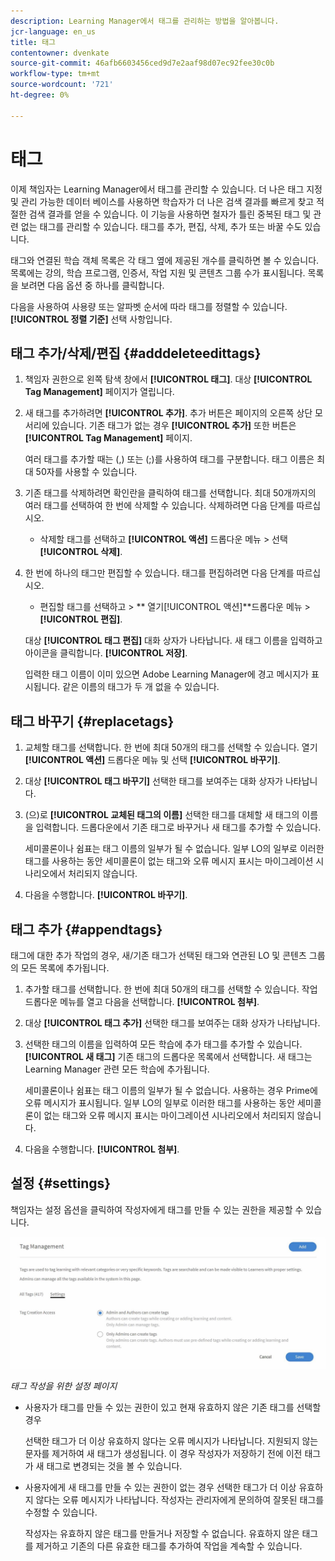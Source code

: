 ```yaml
---
description: Learning Manager에서 태그를 관리하는 방법을 알아봅니다.
jcr-language: en_us
title: 태그
contentowner: dvenkate
source-git-commit: 46afb6603456ced9d7e2aaf98d07ec92fee30c0b
workflow-type: tm+mt
source-wordcount: '721'
ht-degree: 0%

---
```




# 태그

이제 책임자는 Learning Manager에서 태그를 관리할 수 있습니다. 더 나은 태그 지정 및 관리 가능한 데이터 베이스를 사용하면 학습자가 더 나은 검색 결과를 빠르게 찾고 적절한 검색 결과를 얻을 수 있습니다. 이 기능을 사용하면 철자가 틀린 중복된 태그 및 관련 없는 태그를 관리할 수 있습니다. 태그를 추가, 편집, 삭제, 추가 또는 바꿀 수도 있습니다.

태그와 연결된 학습 객체 목록은 각 태그 옆에 제공된 개수를 클릭하면 볼 수 있습니다. 목록에는 강의, 학습 프로그램, 인증서, 작업 지원 및 콘텐츠 그룹 수가 표시됩니다. 목록을 보려면 다음 옵션 중 하나를 클릭합니다.

다음을 사용하여 사용량 또는 알파벳 순서에 따라 태그를 정렬할 수 있습니다. **[!UICONTROL 정렬 기준]** 선택 사항입니다.

## 태그 추가/삭제/편집 {#adddeleteedittags}

1. 책임자 권한으로 왼쪽 탐색 창에서 **[!UICONTROL 태그]**. 대상 **[!UICONTROL Tag Management]** 페이지가 열립니다.
1. 새 태그를 추가하려면 **[!UICONTROL 추가]**. 추가 버튼은 페이지의 오른쪽 상단 모서리에 있습니다. 기존 태그가 없는 경우 **[!UICONTROL 추가]** 또한 버튼은 **[!UICONTROL Tag Management]** 페이지.

   여러 태그를 추가할 때는 (,) 또는 (;)를 사용하여 태그를 구분합니다. 태그 이름은 최대 50자를 사용할 수 있습니다.

1. 기존 태그를 삭제하려면 확인란을 클릭하여 태그를 선택합니다. 최대 50개까지의 여러 태그를 선택하여 한 번에 삭제할 수 있습니다. 삭제하려면 다음 단계를 따르십시오.

   * 삭제할 태그를 선택하고 **[!UICONTROL 액션]** 드롭다운 메뉴 > 선택 **[!UICONTROL 삭제]**.

1. 한 번에 하나의 태그만 편집할 수 있습니다. 태그를 편집하려면 다음 단계를 따르십시오.

   * 편집할 태그를 선택하고 > ** 열기[!UICONTROL 액션]**드롭다운 메뉴 > **[!UICONTROL 편집]**.

   대상 **[!UICONTROL 태그 편집]** 대화 상자가 나타납니다. 새 태그 이름을 입력하고 아이콘을 클릭합니다. **[!UICONTROL 저장]**.

   입력한 태그 이름이 이미 있으면 Adobe Learning Manager에 경고 메시지가 표시됩니다. 같은 이름의 태그가 두 개 없을 수 있습니다.

## 태그 바꾸기 {#replacetags}

1. 교체할 태그를 선택합니다. 한 번에 최대 50개의 태그를 선택할 수 있습니다. 열기 **[!UICONTROL 액션]** 드롭다운 메뉴 및 선택 **[!UICONTROL 바꾸기]**.
1. 대상 **[!UICONTROL 태그 바꾸기]** 선택한 태그를 보여주는 대화 상자가 나타납니다.

1. (으)로 **[!UICONTROL 교체된 태그의 이름]** 선택한 태그를 대체할 새 태그의 이름을 입력합니다. 드롭다운에서 기존 태그로 바꾸거나 새 태그를 추가할 수 있습니다.

   세미콜론이나 쉼표는 태그 이름의 일부가 될 수 없습니다.  일부 LO의 일부로 이러한 태그를 사용하는 동안 세미콜론이 없는 태그와 오류 메시지 표시는 마이그레이션 시나리오에서 처리되지 않습니다.

1. 다음을 수행합니다. **[!UICONTROL 바꾸기]**.

## 태그 추가 {#appendtags}

태그에 대한 추가 작업의 경우, 새/기존 태그가 선택된 태그와 연관된 LO 및 콘텐츠 그룹의 모든 목록에 추가됩니다.

1. 추가할 태그를 선택합니다. 한 번에 최대 50개의 태그를 선택할 수 있습니다. 작업 드롭다운 메뉴를 열고 다음을 선택합니다. **[!UICONTROL 첨부]**.
1. 대상  **[!UICONTROL 태그 추가]** 선택한 태그를 보여주는 대화 상자가 나타납니다.
1. 선택한 태그의 이름을 입력하여 모든 학습에 추가 태그를 추가할 수 있습니다. **[!UICONTROL 새 태그]** 기존 태그의 드롭다운 목록에서 선택합니다. 새 태그는 Learning Manager 관련 모든 학습에 추가됩니다.

   세미콜론이나 쉼표는 태그 이름의 일부가 될 수 없습니다. 사용하는 경우 Prime에 오류 메시지가 표시됩니다. 일부 LO의 일부로 이러한 태그를 사용하는 동안 세미콜론이 없는 태그와 오류 메시지 표시는 마이그레이션 시나리오에서 처리되지 않습니다.

1. 다음을 수행합니다. **[!UICONTROL 첨부]**.

## 설정 {#settings}

책임자는 설정 옵션을 클릭하여 작성자에게 태그를 만들 수 있는 권한을 제공할 수 있습니다.

![](assets/unknown-1.jpeg)

*태그 작성을 위한 설정 페이지*

* 사용자가 태그를 만들 수 있는 권한이 있고 현재 유효하지 않은 기존 태그를 선택할 경우

  선택한 태그가 더 이상 유효하지 않다는 오류 메시지가 나타납니다. 지원되지 않는 문자를 제거하여 새 태그가 생성됩니다. 이 경우 작성자가 저장하기 전에 이전 태그가 새 태그로 변경되는 것을 볼 수 있습니다.

* 사용자에게 새 태그를 만들 수 있는 권한이 없는 경우 선택한 태그가 더 이상 유효하지 않다는 오류 메시지가 나타납니다. 작성자는 관리자에게 문의하여 잘못된 태그를 수정할 수 있습니다.

  작성자는 유효하지 않은 태그를 만들거나 저장할 수 없습니다. 유효하지 않은 태그를 제거하고 기존의 다른 유효한 태그를 추가하여 작업을 계속할 수 있습니다.
